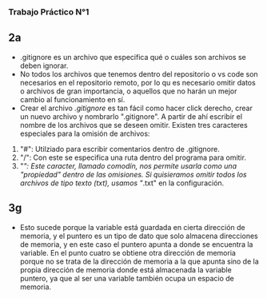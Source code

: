  ### Trabajo Práctico N°1

## 2a
- .gitignore es un archivo que especifica qué o cuáles son archivos se deben ignorar.
- No todos los archivos que tenemos dentro del repositorio o vs code son necesarios en el repositorio remoto, por lo qu es necesario omitir datos o archivos de gran importancia, o aquellos que no harán un mejor cambio al funcionamiento en sí.
- Crear el archivo *.gitignore* es tan fácil como hacer click derecho, crear un nuevo archivo y nombrarlo ".gitignore". A partir de ahí escribir el nombre de los archivos que se deseen omitir. Existen tres caracteres especiales para la omisión de archivos:

1. "#": Utilziado para escribir comentarios dentro de .gitignore.
2. "/": Con este se especifica una ruta dentro del programa para omitir.
3. "*": Este caracter, llamado comodín, nos permite usarla como una "propiedad" dentro de las omisiones. Si quisieramos omitir todos los archivos de tipo texto (txt), usamos "*.txt" en la configuración. 

## 3g
- Esto sucede porque la variable está guardada en cierta dirección de memoria, y el puntero es un tipo de dato que solo almacena direcciones de memoria, y en este caso el puntero apunta a donde se encuentra la variable. En el punto cuatro se obtiene otra dirección de memoria porque no se trata de la dirección de memoria a la que apunta sino de la propia dirección de memoria donde está almacenada la variable puntero, ya que al ser una variable también ocupa un espacio de memoria.